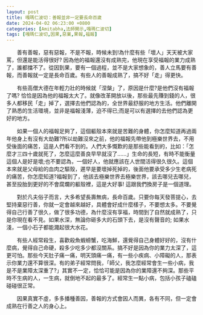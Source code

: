 ```yaml
---
layout: post
title: 嘎瑪仁波切：善報並非一定要長命百歲
date: 2024-04-02 06:23:00 +0800
categories: [Amitabha,法師開示,嘎瑪仁波切]
tags: [嘎瑪仁波切,因果,惡業,果報,福報]
---
```


　　善有善報，惡有惡報，不是不報，時候未到!為什麼有些「壞人」天天被大家罵，但還是能活得很好? 因為他的福報還沒有成熟完，他現在享受福報的業力成熟了，誰都擋不了。從因到果，要有一個過程，並不是大家想象的，善人立馬要有善報，而善報就一定是長命百歲。有些人的善報成熟了，搞不好「走」得更快。

　　有些高僧大德在年輕力壯的時候就「涅槃」了，原因是什麼?是他們沒有福報了嗎? 恰恰是因為他的福報太大了。就像改革開放以後，那些最先賺到錢的人，很多人都移民「走」掉了，選擇去他們認為的，全世界最舒服的地方生活。他們離開了熟悉的生活環境，並非是福報淺薄，迫不得已;而是可以有選擇的去他們認為更好的地方。

　　如果一個人的福報足夠了，這個軀殼本來就是苦難的身體，你怎麼知道再過兩年他身上有沒有大劫難?所以劫難沒來之前，他的福報先帶他到極樂世界去，不用受後面的痛苦，這是人們看不到的。人們大多慨歎的是那些能看到的，比如：「怎麼才三四十歲就死了，怎麼這麼善良早早就沒了……」生命的長短，有時不能衡量這個人是好是壞;也不要認為，一個好人，他就應該在人世間活得很久很久。這個本來就是父母給的血肉之驅殼，遲早是要壞掉死掉的，後面他要承受多少生老病死的痛苦，你怎麼知道?福報到了，他該去極樂世界去極樂世界，該去哪兒去哪兒，甚至投胎到更好的不會腐爛的軀殼裡，這是大好事! 這跟我們換房子是一個道理。

　　對於凡夫俗子而言，大多希望長壽無病，長命百歲。只要你每天發菩提心，去堅持棄惡行善，你就一定會越來越好，具體會好成什麼樣子，不要想太多。不要覺得自己行善了很久，做了很多功德，為什麼沒有享福，時間到了自然就成熟了，只是你現在看不見。如果水深，無論你砸多大的石頭下去，是沒有聲音的; 如果水淺，一個小石子都能濺起很大水花。

　　有些人經常殺生，喜歡殺魚蝦螃蟹，吃海鮮，還覺得自己身體好好的，沒有什麼病，覺得自己命硬，殺多少吃多少都沒關系。搞不好是因為你的業力太深了，這更可怕。那些今天肚子痛一痛，明天頭痛一痛，有一些小疾病、小障礙的人，那表示你業力還不算很深。有的弟子經常問我，「師父，我怎麼經常會生一些小病，我是不是業障太深重了?」其實不一定，恰恰可能是因為你的業障還不夠深。那些平時不生病的人，一生病，就倒地不起的最多了。經常生一點小病，包括小孩子磕磕碰碰很正常。       

　　因果真實不虛，多多播種善因，善報的方式會因人而異，各有不同，但一定會成熟在行善之人的身心上。